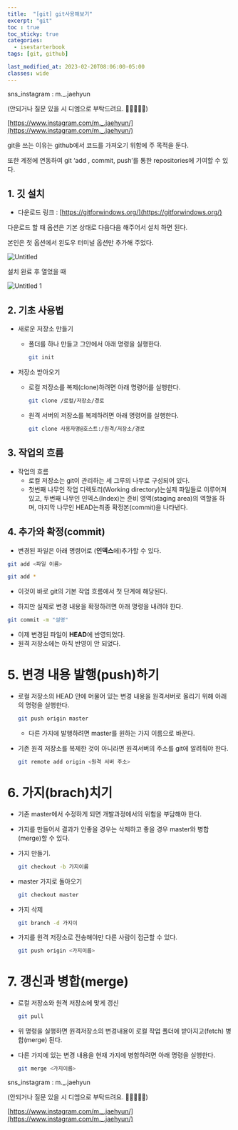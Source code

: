 ```yaml
---
title:  "[git] git사용해보기"
excerpt: "git"
toc : true
toc_sticky: true
categories:
  - isestarterbook
tags: [git, github]

last_modified_at: 2023-02-20T08:06:00-05:00
classes: wide
---
```


sns_instagram : m._.jaehyun 

(안되거나 질문 있을 시 디엠으로 부탁드려요. 🙏🙏🙏🙏🙏)

[https://www.instagram.com/m._.jaehyun/](https://www.instagram.com/m._.jaehyun/)

git을 쓰는 이유는 github에서 코드를 가져오기 위함에 주 목적을 둔다.

또한 계정에 연동하여 git ‘add , commit, push’를 통한 repositories에 기여할 수 있다.

## 1. 깃 설치

- 다운로드 링크 : [https://gitforwindows.org/](https://gitforwindows.org/)

다운로드 할 때 옵션은 기본 상태로 다음다음 해주어서 설치 하면 된다.

본인은 첫 옵션에서 왼도우 터미널 옵션만 추가해 주었다.

![Untitled](https://user-images.githubusercontent.com/86664178/220140545-c91379a9-2770-496b-8bf2-46dcf54162f9.png)


설치 완료 후 열었을 때

![Untitled 1](https://user-images.githubusercontent.com/86664178/220140558-c9ffa8e7-efaf-4ae7-8c46-bc0035a47b79.png)


## 2. 기초 사용법

- 새로운 저장소 만들기
    - 폴더를 하나 만들고 그안에서 아래 명령을 실행한다.
        
        ```bash
        git init
        ```
        
- 저장소 받아오기
    - 로컬 저장소를 복제(clone)하려면 아래 명령어를 실행한다.
        
        ```bash
        git clone /로컬/저장소/경로
        ```
        
    - 원격 서버의 저장소를 복제하려면 아래 명령어를 실행한다.
        
        ```bash
        git clone 사용자명@호스트:/원격/저장소/경로
        ```
        

## 3. 작업의 흐름

- 작업의 흐름
    - 로컬 저장소는 git이 관리하는 세 그루의 나무로 구성되어 있다.
    - 첫번째 나무인 작업 디렉토리(Working directory)는실제 파일들로 이루어져있고, 두번째 나무인 인덱스(Index)는 준비 영역(staging area)의 역할을 하며, 마지막 나무인 HEAD는최종 확정본(commit)을 나타낸다.

## 4. 추가와 확정(commit)

- 변경된 파일은 아래 명령어로 (**인덱스**에)추가할 수 있다.

```bash
git add <파일 이름>
```

```bash
git add *
```

- 이것이 바로 git의 기본 작업 흐름에서 첫 단계에 해당된다.

- 하지만 실제로 변경 내용을 확정하려면 아래 명령을 내려야 한다.
    
    

```bash
git commit -m "설명"
```

- 이제 변경된 파일이 **HEAD**에 반영되었다.
- 원격 저장소에는 아직 반영이 안 되었다.

# 5. 변경 내용 발행(push)하기

- 로컬 저장소의 HEAD 안에 머물어 있는 변경 내용을 원격서버로 올리기 위해 아래의 명령을 실행한다.
    
    ```bash
    git push origin master
    ```
    
    - 다른 가지에 발행하려면 master를 원하는 가지 이름으로 바꾼다.
- 기존 원격 저장소를 복제한 것이 아니라면 원격서버의 주소를 git에 알려줘야 한다.
    
    ```bash
    git remote add origin <원격 서버 주소>
    ```
    

# 6. 가지(brach)치기

- 기존 master에서 수정하게 되면 개발과정에서의 위험을 부담해야 한다.
- 가지를 만들어서 결과가 안좋을 경우는 삭제하고 좋을 경우 master와 병합(merge)할 수 있다.
- 가지 만들기.
    
    ```bash
    git checkout -b 가지이름
    ```
    
- master 가지로 돌아오기
    
    ```bash
    git checkout master
    ```
    
- 가지 삭제
    
    ```bash
    git branch -d 가지이
    ```
    
- 가지를 원격 저장소로 전송해야만 다른 사람이 접근할 수 있다.
    
    ```bash
    git push origin <가지이름>
    ```
    

# 7. 갱신과 병합(merge)

- 로컬 저장소와 원격 저장소에 맞게 갱신
    
    ```bash
    git pull
    ```
    
- 위 명령을 실행하면 원격저장소의 변경내용이 로컬 작업 폴더에 받아지고(fetch) 병합(merge) 된다.
- 다른 가지에 있는 변경 내용을 현재 가지에 병합하려면 아래 명령을 실행한다.
    
    ```bash
    git merge <가지이름>
    ```
    

sns_instagram : m._.jaehyun 

(안되거나 질문 있을 시 디엠으로 부탁드려요. 🙏🙏🙏🙏🙏)

[https://www.instagram.com/m._.jaehyun/](https://www.instagram.com/m._.jaehyun/)